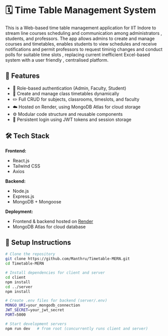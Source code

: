 # 🗓️ Time Table Management System

This is a Web-based time table management application for IIT Indore to stream line courses scheduling and
communication among administrators , students, and professors. The app allows admins to create and manage
courses and timetables, enables students to view schedules and receive notifications and permit professors to request
timinig changes and conduct polls for suitable time slots , replacing current inefficient Excel-based system with a
user friendly , centralised platform.
## 🚀 Features

- 🔐 Role-based authentication (Admin, Faculty, Student)
- 📅 Create and manage class timetables dynamically
- ✏️ Full CRUD for subjects, classrooms, timeslots, and faculty
- ☁️ Hosted on Render, using MongoDB Atlas for cloud storage
- ⚙️ Modular code structure and reusable components
- 💾 Persistent login using JWT tokens and session storage

## 🛠️ Tech Stack

**Frontend:**  
- React.js  
- Tailwind CSS  
- Axios

**Backend:**  
- Node.js  
- Express.js  
- MongoDB + Mongoose

**Deployment:**  
- Frontend & backend hosted on [Render](https://render.com)  
- MongoDB Atlas for cloud database

## 🔧 Setup Instructions

```bash
# Clone the repository
git clone https://github.com/Manthru/Timetable-MERN.git
cd Timetable-MERN

# Install dependencies for client and server
cd client
npm install
cd ../server
npm install

# Create .env files for backend (server/.env)
MONGO_URI=your_mongodb_connection
JWT_SECRET=your_jwt_secret
PORT=5000

# Start development servers
npm run dev   # from root (concurrently runs client and server)
